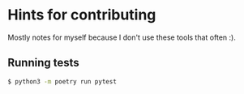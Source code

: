 # Hints for contributing

Mostly notes for myself because I don't use these tools that often :).

## Running tests

```sh
$ python3 -m poetry run pytest
```
